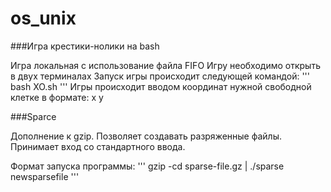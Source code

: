 # os_unix
###Игра крестики-нолики на bash

Игра локальная с использование файла FIFO
Игру необходимо открыть в двух терминалах
Запуск игры происходит следующей командой: 
'''
bash XO.sh
'''
Игры происходит вводом координат нужной свободной клетке в формате: x y

###Sparce

Дополнение к gzip. Позволяет создавать разряженные файлы. Принимает вход со стандартного ввода.

Формат запуска программы:
'''
gzip -cd sparse-file.gz | ./sparse newsparsefile
'''
